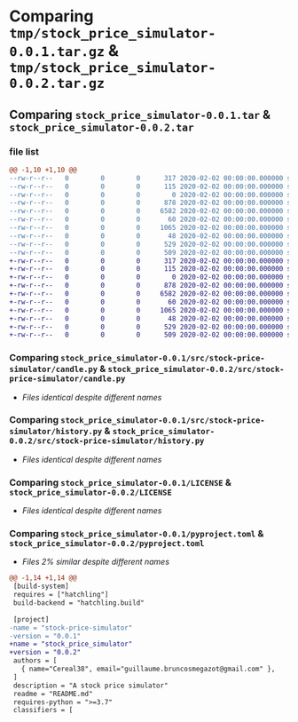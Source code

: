 # Comparing `tmp/stock_price_simulator-0.0.1.tar.gz` & `tmp/stock_price_simulator-0.0.2.tar.gz`

## Comparing `stock_price_simulator-0.0.1.tar` & `stock_price_simulator-0.0.2.tar`

### file list

```diff
@@ -1,10 +1,10 @@
--rw-r--r--   0        0        0      317 2020-02-02 00:00:00.000000 stock_price_simulator-0.0.1/requirements.txt
--rw-r--r--   0        0        0      115 2020-02-02 00:00:00.000000 stock_price_simulator-0.0.1/.vscode/settings.json
--rw-r--r--   0        0        0        0 2020-02-02 00:00:00.000000 stock_price_simulator-0.0.1/src/stock-price-simulator/__init__.py
--rw-r--r--   0        0        0      878 2020-02-02 00:00:00.000000 stock_price_simulator-0.0.1/src/stock-price-simulator/candle.py
--rw-r--r--   0        0        0     6582 2020-02-02 00:00:00.000000 stock_price_simulator-0.0.1/src/stock-price-simulator/history.py
--rw-r--r--   0        0        0       60 2020-02-02 00:00:00.000000 stock_price_simulator-0.0.1/.gitignore
--rw-r--r--   0        0        0     1065 2020-02-02 00:00:00.000000 stock_price_simulator-0.0.1/LICENSE
--rw-r--r--   0        0        0       48 2020-02-02 00:00:00.000000 stock_price_simulator-0.0.1/README.md
--rw-r--r--   0        0        0      529 2020-02-02 00:00:00.000000 stock_price_simulator-0.0.1/pyproject.toml
--rw-r--r--   0        0        0      509 2020-02-02 00:00:00.000000 stock_price_simulator-0.0.1/PKG-INFO
+-rw-r--r--   0        0        0      317 2020-02-02 00:00:00.000000 stock_price_simulator-0.0.2/requirements.txt
+-rw-r--r--   0        0        0      115 2020-02-02 00:00:00.000000 stock_price_simulator-0.0.2/.vscode/settings.json
+-rw-r--r--   0        0        0        0 2020-02-02 00:00:00.000000 stock_price_simulator-0.0.2/src/stock-price-simulator/__init__.py
+-rw-r--r--   0        0        0      878 2020-02-02 00:00:00.000000 stock_price_simulator-0.0.2/src/stock-price-simulator/candle.py
+-rw-r--r--   0        0        0     6582 2020-02-02 00:00:00.000000 stock_price_simulator-0.0.2/src/stock-price-simulator/history.py
+-rw-r--r--   0        0        0       60 2020-02-02 00:00:00.000000 stock_price_simulator-0.0.2/.gitignore
+-rw-r--r--   0        0        0     1065 2020-02-02 00:00:00.000000 stock_price_simulator-0.0.2/LICENSE
+-rw-r--r--   0        0        0       48 2020-02-02 00:00:00.000000 stock_price_simulator-0.0.2/README.md
+-rw-r--r--   0        0        0      529 2020-02-02 00:00:00.000000 stock_price_simulator-0.0.2/pyproject.toml
+-rw-r--r--   0        0        0      509 2020-02-02 00:00:00.000000 stock_price_simulator-0.0.2/PKG-INFO
```

### Comparing `stock_price_simulator-0.0.1/src/stock-price-simulator/candle.py` & `stock_price_simulator-0.0.2/src/stock-price-simulator/candle.py`

 * *Files identical despite different names*

### Comparing `stock_price_simulator-0.0.1/src/stock-price-simulator/history.py` & `stock_price_simulator-0.0.2/src/stock-price-simulator/history.py`

 * *Files identical despite different names*

### Comparing `stock_price_simulator-0.0.1/LICENSE` & `stock_price_simulator-0.0.2/LICENSE`

 * *Files identical despite different names*

### Comparing `stock_price_simulator-0.0.1/pyproject.toml` & `stock_price_simulator-0.0.2/pyproject.toml`

 * *Files 2% similar despite different names*

```diff
@@ -1,14 +1,14 @@
 [build-system]
 requires = ["hatchling"]
 build-backend = "hatchling.build"
 
 [project]
-name = "stock-price-simulator"
-version = "0.0.1"
+name = "stock_price_simulator"
+version = "0.0.2"
 authors = [
   { name="Cereal38", email="guillaume.bruncosmegazot@gmail.com" },
 ]
 description = "A stock price simulator"
 readme = "README.md"
 requires-python = ">=3.7"
 classifiers = [
```

